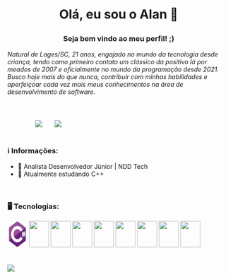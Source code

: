 # <p align="center"> Olá, eu sou o Alan 👋 </p>

### <p align="center"> Seja bem vindo ao meu perfil! ;) </p>

*Natural de Lages/SC, 21 anos, engajado no mundo da tecnologia desde criança, tendo como primeiro contato um clássico da positivo lá por meados de 2007 e oficialmente no mundo da programação desde 2021. Busco hoje mais do que nunca, contribuir com minhas habilidades e aperfeiçoar cada vez mais meus conhecimentos na área de desenvolvimento de software.*

#

<br/>

<div> 
  &nbsp;&nbsp;&nbsp;&nbsp;&nbsp;&nbsp;&nbsp;&nbsp;&nbsp;&nbsp;&nbsp;&nbsp;&nbsp;&nbsp;&nbsp;
  <img height="150cm" src="https://github-readme-stats.vercel.app/api?username=alanfernandes77&show_icons=true&theme=gotham&include_all_commits=true&count_private=true"/>&nbsp;&nbsp;&nbsp;&nbsp;&nbsp;&nbsp;
  
  <img height="150cm" src="https://github-readme-stats.vercel.app/api/top-langs/?username=alanfernandes77&layout=compact&theme=gotham"/>
</div>

#

### ℹ️ Informações:

- 🔭 Analista Desenvolvedor Júnior | NDD Tech 
- 📘 Atualmente estudando C++

&nbsp;

### 🖥️ Tecnologias:

<div> 
   <img align="center" height="60" width="45" src="https://raw.githubusercontent.com/devicons/devicon/master/icons/csharp/csharp-original.svg"/>
   <img align="center" height="60" width="45" src="https://cdn.jsdelivr.net/gh/devicons/devicon/icons/cplusplus/cplusplus-original.svg" />
   <img align="center" height="60" width="45" src="https://cdn.jsdelivr.net/gh/devicons/devicon/icons/dotnetcore/dotnetcore-original.svg"/>
   <img align="center" height="60" width="45" src="https://cdn.jsdelivr.net/gh/devicons/devicon/icons/java/java-original.svg"/>
   <img align="center" height="60" width="45" src="https://cdn.jsdelivr.net/gh/devicons/devicon/icons/javascript/javascript-original.svg" />
   <img align="center" height="60" width="45" src="https://cdn.jsdelivr.net/gh/devicons/devicon/icons/typescript/typescript-original.svg"/>
   <img align="center" height="60" width="45" src="https://cdn.jsdelivr.net/gh/devicons/devicon/icons/html5/html5-original.svg"/>
   <img align="center" height="60" width="45" src="https://cdn.jsdelivr.net/gh/devicons/devicon/icons/css3/css3-original.svg"/>
   <img align="center" height="60" width="45" src="https://cdn.jsdelivr.net/gh/devicons/devicon/icons/angularjs/angularjs-plain.svg"/>
</div>

#
![](https://komarev.com/ghpvc/?username=alanfernandes77&style=for-the-badge)
